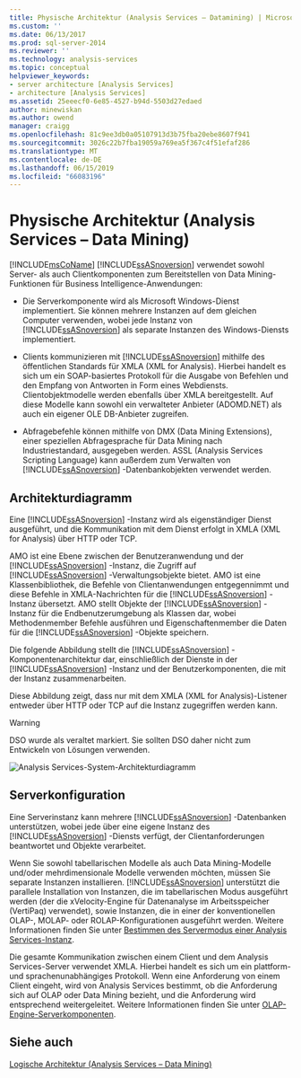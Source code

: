 ```yaml
---
title: Physische Architektur (Analysis Services – Datamining) | Microsoft-Dokumentation
ms.custom: ''
ms.date: 06/13/2017
ms.prod: sql-server-2014
ms.reviewer: ''
ms.technology: analysis-services
ms.topic: conceptual
helpviewer_keywords:
- server architecture [Analysis Services]
- architecture [Analysis Services]
ms.assetid: 25eeecf0-6e85-4527-b94d-5503d27edaed
author: minewiskan
ms.author: owend
manager: craigg
ms.openlocfilehash: 81c9ee3db0a05107913d3b75fba20ebe8607f941
ms.sourcegitcommit: 3026c22b7fba19059a769ea5f367c4f51efaf286
ms.translationtype: MT
ms.contentlocale: de-DE
ms.lasthandoff: 06/15/2019
ms.locfileid: "66083196"
---
```

# <a name="physical-architecture-analysis-services---data-mining"></a>Physische Architektur (Analysis Services &ndash; Data Mining)
  [!INCLUDE[msCoName](../../includes/msconame-md.md)] [!INCLUDE[ssASnoversion](../../includes/ssasnoversion-md.md)] verwendet sowohl Server- als auch Clientkomponenten zum Bereitstellen von Data Mining-Funktionen für Business Intelligence-Anwendungen:  
  
-   Die Serverkomponente wird als Microsoft Windows-Dienst implementiert. Sie können mehrere Instanzen auf dem gleichen Computer verwenden, wobei jede Instanz von [!INCLUDE[ssASnoversion](../../includes/ssasnoversion-md.md)] als separate Instanzen des Windows-Diensts implementiert.  
  
-   Clients kommunizieren mit [!INCLUDE[ssASnoversion](../../includes/ssasnoversion-md.md)] mithilfe des öffentlichen Standards für XMLA (XML for Analysis). Hierbei handelt es sich um ein SOAP-basiertes Protokoll für die Ausgabe von Befehlen und den Empfang von Antworten in Form eines Webdiensts. Clientobjektmodelle werden ebenfalls über XMLA bereitgestellt. Auf diese Modelle kann sowohl ein verwalteter Anbieter (ADOMD.NET) als auch ein eigener OLE DB-Anbieter zugreifen.  
  
-   Abfragebefehle können mithilfe von DMX (Data Mining Extensions), einer speziellen Abfragesprache für Data Mining nach Industriestandard, ausgegeben werden. ASSL (Analysis Services Scripting Language) kann außerdem zum Verwalten von [!INCLUDE[ssASnoversion](../../includes/ssasnoversion-md.md)] -Datenbankobjekten verwendet werden.  
  
## <a name="architectural-diagram"></a>Architekturdiagramm  
 Eine [!INCLUDE[ssASnoversion](../../includes/ssasnoversion-md.md)] -Instanz wird als eigenständiger Dienst ausgeführt, und die Kommunikation mit dem Dienst erfolgt in XMLA (XML for Analysis) über HTTP oder TCP.  
  
 AMO ist eine Ebene zwischen der Benutzeranwendung und der [!INCLUDE[ssASnoversion](../../includes/ssasnoversion-md.md)] -Instanz, die Zugriff auf [!INCLUDE[ssASnoversion](../../includes/ssasnoversion-md.md)] -Verwaltungsobjekte bietet. AMO ist eine Klassenbibliothek, die Befehle von Clientanwendungen entgegennimmt und diese Befehle in XMLA-Nachrichten für die [!INCLUDE[ssASnoversion](../../includes/ssasnoversion-md.md)] -Instanz übersetzt. AMO stellt Objekte der [!INCLUDE[ssASnoversion](../../includes/ssasnoversion-md.md)] -Instanz für die Endbenutzerumgebung als Klassen dar, wobei Methodenmember Befehle ausführen und Eigenschaftenmember die Daten für die [!INCLUDE[ssASnoversion](../../includes/ssasnoversion-md.md)] -Objekte speichern.  
  
 Die folgende Abbildung stellt die [!INCLUDE[ssASnoversion](../../includes/ssasnoversion-md.md)] -Komponentenarchitektur dar, einschließlich der Dienste in der [!INCLUDE[ssASnoversion](../../includes/ssasnoversion-md.md)] -Instanz und der Benutzerkomponenten, die mit der Instanz zusammenarbeiten.  
  
 Diese Abbildung zeigt, dass nur mit dem XMLA (XML for Analysis)-Listener entweder über HTTP oder TCP auf die Instanz zugegriffen werden kann.  
  
> [!WARNING]  
>  DSO wurde als veraltet markiert. Sie sollten DSO daher nicht zum Entwickeln von Lösungen verwenden.  
  
 ![Analysis Services-System-Architekturdiagramm](../dev-guide/media/analysisservicessystemarchitecture.gif "Analysis Services-System-Architekturdiagramm")  
  
## <a name="server-configuration"></a>Serverkonfiguration  
 Eine Serverinstanz kann mehrere [!INCLUDE[ssASnoversion](../../includes/ssasnoversion-md.md)] -Datenbanken unterstützen, wobei jede über eine eigene Instanz des [!INCLUDE[ssASnoversion](../../includes/ssasnoversion-md.md)] -Diensts verfügt, der Clientanforderungen beantwortet und Objekte verarbeitet.  
  
 Wenn Sie sowohl tabellarischen Modelle als auch Data Mining-Modelle und/oder mehrdimensionale Modelle verwenden möchten, müssen Sie separate Instanzen installieren. [!INCLUDE[ssASnoversion](../../includes/ssasnoversion-md.md)] unterstützt die parallele Installation von Instanzen, die im tabellarischen Modus ausgeführt werden (der die xVelocity-Engine für Datenanalyse im Arbeitsspeicher (VertiPaq) verwendet), sowie Instanzen, die in einer der konventionellen OLAP-, MOLAP- oder ROLAP-Konfigurationen ausgeführt werden. Weitere Informationen finden Sie unter [Bestimmen des Servermodus einer Analysis Services-Instanz](../instances/determine-the-server-mode-of-an-analysis-services-instance.md).  
  
 Die gesamte Kommunikation zwischen einem Client und dem Analysis Services-Server verwendet XMLA. Hierbei handelt es sich um ein plattform- und sprachenunabhängiges Protokoll. Wenn eine Anforderung von einem Client eingeht, wird von Analysis Services bestimmt, ob die Anforderung sich auf OLAP oder Data Mining bezieht, und die Anforderung wird entsprechend weitergeleitet. Weitere Informationen finden Sie unter [OLAP-Engine-Serverkomponenten](../multidimensional-models/olap-physical/olap-engine-server-components.md).  
  
## <a name="see-also"></a>Siehe auch  
 [Logische Architektur &#40;Analysis Services – Data Mining&#41;](logical-architecture-analysis-services-data-mining.md)  
  
  
